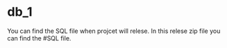 # db_1
You can find the SQL file when projcet will relese. In this relese zip file you can find the #SQL file. 
